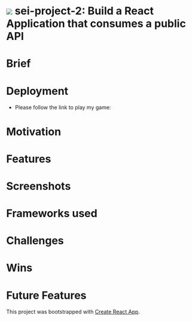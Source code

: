 # ![](https://ga-dash.s3.amazonaws.com/production/assets/logo-9f88ae6c9c3871690e33280fcf557f33.png) sei-project-2: Build a React Application that consumes a public API


# Brief

# Deployment

- Please follow the link to play my game: 

# Motivation

# Features

# Screenshots

# Frameworks used

# Challenges

# Wins

# Future Features


This project was bootstrapped with [Create React App](https://github.com/facebook/create-react-app).

